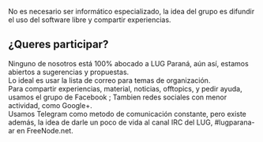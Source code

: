 <!-- 
.. title: ¿Cómo participo?
.. slug: como-participo
.. date: 2016-08-15 22:29:19 UTC-03:00
.. tags: 
.. category: 
.. link: 
.. description: 
.. type: text
-->

No es necesario ser informático especializado, la idea del grupo es difundir el uso del software libre y compartir experiencias.

## ¿Queres participar? ##  

Ninguno de nosotros está 100% abocado a LUG Paraná, aún así, estamos abiertos a sugerencias y propuestas.  
Lo ideal es usar la lista de correo para temas de organización.  
Para compartir experiencias, material, noticias, offtopics, y pedir ayuda, usamos el grupo de Facebook ; Tambien redes sociales con menor actividad, como Google+.  
Usamos Telegram como metodo de comunicación constante, pero existe además, la idea de darle un poco de vida al canal IRC del LUG, #lugparana-ar en FreeNode.net.  
